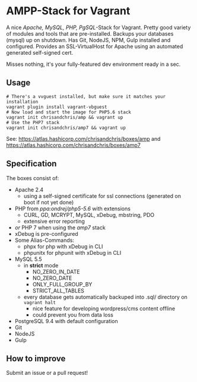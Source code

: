 # AMPP-Stack for Vagrant
A nice *Apache, MySQL, PHP, PgSQL*-Stack for Vagrant. Pretty good variety of modules and tools that are pre-installed. Backups your databases (mysql) up on shutdown. Has Git, NodeJS, NPM, Gulp installed and configured. Provides an SSL-VirtualHost for Apache using an automated generated self-signed cert.

Misses nothing, it's your fully-featured dev environment ready in a sec.

##  Usage
```
# There's a vvguest installed, but make sure it matches your installation
vagrant plugin install vagrant-vbguest
# Now load and start the image for PHP5.6 stack
vagrant init chrisandchris/amp && vagrant up
# Use the PHP7 stack
vagrant init chrisandchris/amp7 && vagrant up
```

See: https://atlas.hashicorp.com/chrisandchris/boxes/amp and https://atlas.hashicorp.com/chrisandchris/boxes/amp7

## Specification
The boxes consist of:

- Apache 2.4
    - using a self-signed certificate for ssl connections (generated on boot if not yet done)
- PHP from *ppa:ondrej/php5-5.6* with extensions
    - CURL, GD, MCRYPT, MySQL, xDebug, mbstring, PDO
    - extensive error reporting
- *or* PHP 7 when using the *amp7* stack
- xDebug is pre-configured
- Some Alias-Commands:
    - phpx for php with xDebug in CLI
    - phpunitx for phpunit with xDebug in CLI
- MySQL 5.5
    - in **strict** mode
        - NO_ZERO_IN_DATE
        - NO_ZERO_DATE
        - ONLY_FULL_GROUP_BY
        - STRICT_ALL_TABLES
    - every database gets automatically backuped into .sql/ directory on `vagrant halt`
        - nice feature for developing wordpress/cms content offline
        - could prevent you from data loss
- PostgreSQL 9.4 with default configuration
- Git
- NodeJS
- Gulp

## How to improve
Submit an issue or a pull request!
